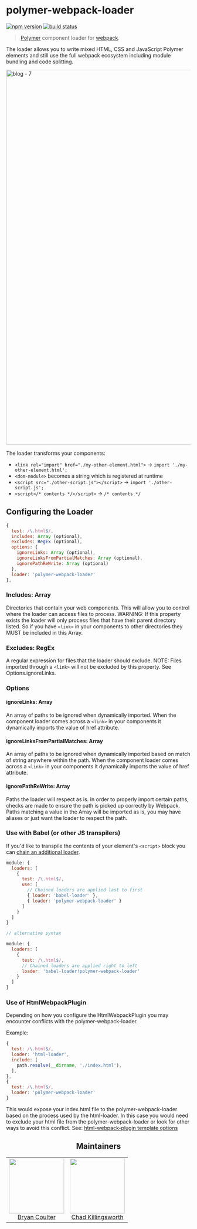 # polymer-webpack-loader
[![npm version](https://badge.fury.io/js/polymer-webpack-loader.svg)](https://badge.fury.io/js/polymer-webpack-loader)
[![build status](https://travis-ci.org/webpack-contrib/polymer-webpack-loader.svg?branch=master)](https://travis-ci.org/webpack-contrib/polymer-webpack-loader)

> [Polymer](https://www.polymer-project.org/) component loader for [webpack](https://webpack.js.org/).

The loader allows you to write mixed HTML, CSS and JavaScript Polymer elements and
still use the full webpack ecosystem including module bundling and code splitting.


<img width="1024" alt="blog - 7" src="https://user-images.githubusercontent.com/1066253/28131928-3b257288-66f0-11e7-8295-cb968cefb040.png">

The loader transforms your components:

 * `<link rel="import" href="./my-other-element.html">` -> `import './my-other-element.html';`
 * `<dom-module>` becomes a string which is registered at runtime
 * `<script src="./other-script.js"></script>` -> `import './other-script.js';`
 * `<script>/* contents */</script>` -> `/* contents */`

## Configuring the Loader

```javascript
{
  test: /\.html$/,  
  includes: Array (optional),
  excludes: RegEx (optional),
  options: {
    ignoreLinks: Array (optional),
    ignoreLinksFromPartialMatches: Array (optional),
    ignorePathReWrite: Array (optional)
  },
  loader: 'polymer-webpack-loader'
},
```

### Includes: Array

Directories that contain your web components. This will allow you to control where the loader can access files to process. WARNING: If this property exists the loader will only process files that have their parent directory listed. So if you have `<link>` in your components to other directories they MUST be included in this Array.

### Excludes: RegEx

A regular expression for files that the loader should exclude. NOTE: Files imported through a `<link>` will not be excluded by this property. See Options.ignoreLinks.

### Options

#### ignoreLinks: Array

An array of paths to be ignored when dynamically imported. When the component loader comes across a `<link>` in your components it dynamically imports the value of href attribute.  

#### ignoreLinksFromPartialMatches: Array

An array of paths to be ignored when dynamically imported based on match of string anywhere within the path. When the component loader comes across a `<link>` in your components it dynamically imports the value of href attribute.  

#### ignorePathReWrite: Array

Paths the loader will respect as is. In order to properly import certain paths, checks are made to ensure the path is picked up correctly by Webpack. Paths matching a value in the Array will be imported as is, you may have aliases or just want the loader to respect the path.

### Use with Babel (or other JS transpilers)
If you'd like to transpile the contents of your element's `<script>` block you can [chain an additional loader](https://webpack.js.org/configuration/module/#rule-use).

```js
module: {
  loaders: [
    {
      test: /\.html$/,
      use: [
        // Chained loaders are applied last to first
        { loader: 'babel-loader' },
        { loader: 'polymer-webpack-loader' }
      ]
    }
  ]
}

// alternative syntax

module: {
  loaders: [
    {
      test: /\.html$/,
      // Chained loaders are applied right to left
      loader: 'babel-loader!polymer-webpack-loader'
    }
  ]
}
```

### Use of HtmlWebpackPlugin
Depending on how you configure the HtmlWebpackPlugin you may encounter conflicts with the polymer-webpack-loader. 

Example: 

```javascript
{
  test: /\.html$/,
  loader: 'html-loader',
  include: [
    path.resolve(__dirname, './index.html'),
  ],
},
{
  test: /\.html$/,  
  loader: 'polymer-webpack-loader'
}
```
This would expose your index.html file to the polymer-webpack-loader based on the process used by the html-loader. In this case you would need to exclude your html file from the polymer-webpack-loader or look for other ways to avoid this conflict. See: [html-webpack-plugin template options](https://github.com/jantimon/html-webpack-plugin/blob/master/docs/template-option.md)

<h2 align="center">Maintainers</h2>

<table>
  <tbody>
    <tr>
      <td align="center">
        <a href="https://github.com/sapegin">
          <img width="150" height="150" src="https://avatars.githubusercontent.com/u/18359726?v=3">
          </br>
          Bryan Coulter
        </a>
      </td>
      <td align="center">
        <a href="https://github.com/sapegin">
          <img width="150" height="150" src="https://avatars.githubusercontent.com/u/1247639?v=3">
          </br>
          Chad Killingsworth
        </a>
      </td>
    </tr>
  <tbody>
</table>
